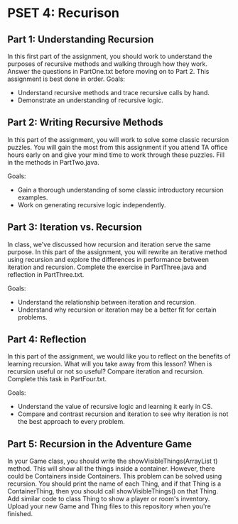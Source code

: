 # PSET 4: Recurison
## Part 1: Understanding Recursion
In this first part of the assignment, you should work to understand the 
purposes of recursive methods and walking through how they work. Answer the 
questions in PartOne.txt before moving on to Part 2. This assignment is best 
done in order.
Goals:
 * Understand recursive methods and trace recursive calls by hand.
 * Demonstrate an understanding of recursive logic.

## Part 2: Writing Recursive Methods
In this part of the assignment, you will work to solve some classic recursion 
puzzles. You will gain the most from this assignment if you attend TA office 
hours early on and give your mind time to work through these puzzles. Fill in 
the methods in PartTwo.java.

Goals:
 * Gain a thorough understanding of some classic introductory recursion 
   examples.
 * Work on generating recursive logic independently.

## Part 3: Iteration vs. Recursion
In class, we've discussed how recursion and iteration serve the same purpose. 
In this part of the assignment, you will rewrite an iterative method using 
recursion and explore the differences in performance between iteration and 
recursion. Complete the exercise in PartThree.java and reflection in 
PartThree.txt.

Goals:
 * Understand the relationship between iteration and recursion.
 * Understand why recursion or iteration may be a better fit for certain 
   problems.

## Part 4: Reflection
In this part of the assignment, we would like you to reflect on the 
benefits of learning recursion. What will you take away from this lesson? 
When is recursion useful or not so useful? Compare iteration and recursion. 
Complete this task in PartFour.txt.

Goals:
 * Understand the value of recursive logic and learning it early in CS.
 * Compare and contrast recursion and iteration to see why iteration is not 
   the best approach to every problem.
   
## Part 5: Recursion in the Adventure Game
In your Game class, you should write the showVisibleThings(ArrayList<Thing> t)
method. This will show all the things inside a container. However, there could
be Containers inside Containers. This problem can be solved using recursion. 
You should print the name of each Thing, and if that Thing is a ContainerThing,
then you should call showVisibleThings() on that Thing. Add similar code to 
class Thing to show a player or room's inventory. Upload your new Game and 
Thing files to this repository when you're finished.